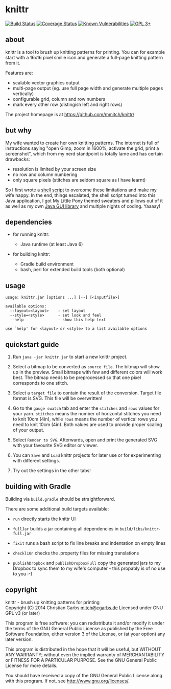 knittr
======

[![Build Status](https://travis-ci.org/mmitch/knittr.svg?branch=master)](https://travis-ci.org/mmitch/knittr)
[![Coverage Status](https://codecov.io/github/mmitch/knittr/coverage.svg?branch=master)](https://codecov.io/github/mmitch/knittr?branch=master)
[![Known Vulnerabilities](https://snyk.io/test/github/mmitch/knittr/badge.svg)](https://snyk.io/test/github/mmitch/knittr)
[![GPL 3+](https://img.shields.io/badge/license-GPL%203%2B-blue.svg)](http://www.gnu.org/licenses/gpl-3.0-standalone.html)


about
-----

knittr is a tool to brush up knitting patterns for printing.  You can
for example start with a 16x16 pixel smilie icon and generate a
full-page knitting pattern from it.

Features are:

- scalable vector graphics output
- multi-page output (eg. use full page width and generate multiple
  pages vertically)
- configurable grid, column and row numbers
- mark every other row (distingish left and right rows)

The project homepage is at <https://github.com/mmitch/knittr/>


but why
-------

My wife wanted to create her own knitting patterns.  The internet is
full of instructions saying "open Gimp, zoom in 1600%, activate the
grid, print a screenshot", which from my nerd standpoint is totally
lame and has certain drawbacks:

- resolution is limited by your screen size
- no row and column numbering
- only square pixels (stitches are seldom square as I have learnt)

So I first wrote a [shell script][1] to overcome these limitations and
make my wife happy.  In the end, things escalated, the shell script
turned into this Java application, I got My Little Pony themed
sweaters and pillows out of it as well as my own [Java GUI library][2]
and multiple nights of coding.  Yaaaay!

   [1]: <https://github.com/mmitch/mitchscripts/blob/master/bash/knit.sh>
   [2]: <https://github.com/mmitch/cgarbs-javalib/>


dependencies
------------

- for running knittr:
  - Java runtime (at least Java 6)

- for building knittr:
  - Gradle build environment
  - bash, perl for extended build tools (both optional)


usage
-----

	usage: knittr.jar [options ...] [--] [<inputfile>]
	
	available options:
	  --layout=<layout>    - set layout
	  --style=<style>      - set look and feel
	  --help               - show this help text
	
	use `help' for <layout> or <style> to a list available options


quickstart guide
----------------

1. Run ``java -jar knittr.jar`` to start a new knittr project.

2. Select a bitmap to be converted as ``source file``.
   The bitmap will show up in the preview.  Small bitmaps with few
   and different colors will work best.  The bitmap needs to be
   preprocessed so that one pixel corresponds to one stitch.

3. Select a ``target file`` to contain the result of the conversion.
   Target file format is SVG.  This file will be overwritten!

4. Go to the ``gauge swatch`` tab and enter the ``stitches`` and
   ``rows`` values for your yarn.  ``stitches`` means the number of
   horizontal stitches you need to knit 10cm (4in), while ``rows``
   means the number of vertical rows you need to knit 10cm (4in).
   Both values are used to provide proper scaling of your output.

5. Select ``Render to SVG``.  Afterwards, open and print the generated
   SVG with your favourite SVG editor or viewer.

6. You can ``Save`` and ``Load`` knittr projects for later use or for
   experimenting with different settings.

7. Try out the settings in the other tabs!


building with Gradle
--------------------

Building via ``build.gradle`` should be straightforward.

There are some additional build targets available:

* ``run`` directly starts the knittr UI

* ``fullJar`` builds a jar containing all dependencies in
  ``build/libs/knittr-full.jar``

* ``fixit`` runs a bash script to fix line breaks and indentation on
  empty lines

* ``checkl10n`` checks the .property files for missing translations

* ``publishDropbox`` and ``publishDropboxFull`` copy the generated jars
  to my Dropbox to sync them to my wife's computer - this propably is of
  no use to you :-)


copyright
---------

knittr - brush up knitting patterns for printing  
Copyright (C) 2014  Christian Garbs <mitch@cgarbs.de>
Licensed under GNU GPL v3 (or later)

This program is free software: you can redistribute it and/or modify
it under the terms of the GNU General Public License as published by
the Free Software Foundation, either version 3 of the License, or
(at your option) any later version.

This program is distributed in the hope that it will be useful,
but WITHOUT ANY WARRANTY; without even the implied warranty of
MERCHANTABILITY or FITNESS FOR A PARTICULAR PURPOSE.  See the
GNU General Public License for more details.

You should have received a copy of the GNU General Public License
along with this program.  If not, see <http://www.gnu.org/licenses/>.
